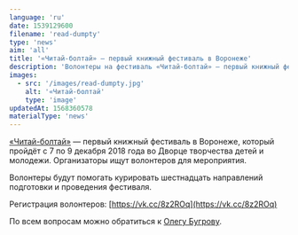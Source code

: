```yaml
---
language: 'ru'
date: 1539129600
filename: 'read-dumpty'
type: 'news'
aim: 'all'
title: '«Читай-болтай» — первый книжный фестиваль в Воронеже'
description: 'Волонтеры на фестиваль «Читай-болтай» — первый книжный фестиваль в Воронеже...'
images:
  - src: '/images/read-dumpty.jpg'
    alt: '«Читай-болтай'
    type: 'image'
updatedAt: 1568360578
materialType: 'news'
---
```

[«Читай-болтай»](https://vk.com/bookfestvrn) — первый книжный фестиваль в Воронеже, который пройдёт с 7 по 9 декабря 2018 года во Дворце творчества детей и молодежи. Организаторы ищут волонтеров для мероприятия.

Волонтеры будут помогать курировать шестнадцать направлений подготовки и проведения фестиваля.

Регистрация волонтеров: [https://vk.cc/8z2ROq](https://vk.cc/8z2ROq)

По всем вопросам можно обратиться к [Олегу Бугрову](https://vk.com/oleg_bugrov).
